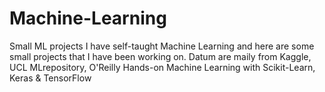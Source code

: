 # Machine-Learning
Small ML projects
I have self-taught Machine Learning and here are some small projects that I have been working on.
Datum are maily from Kaggle, UCL MLrepository, O'Reilly Hands-on Machine Learning with Scikit-Learn, Keras & TensorFlow 
